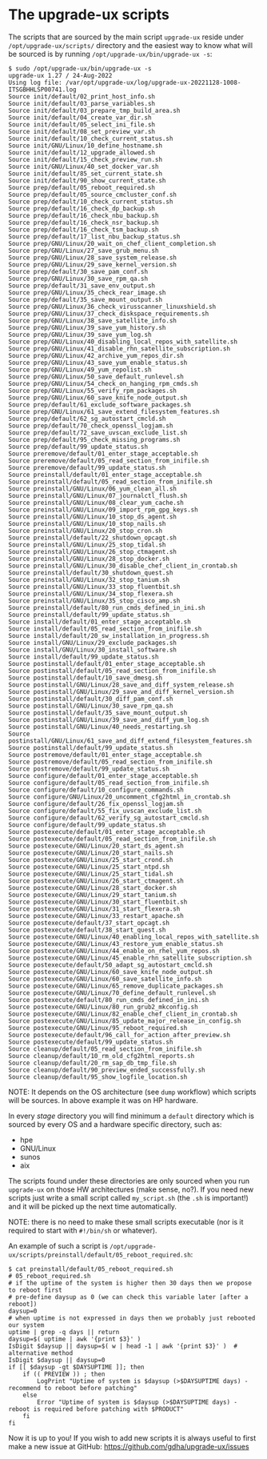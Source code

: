# The upgrade-ux scripts

The scripts that are sourced by the main script `upgrade-ux` reside under `/opt/upgrade-ux/scripts/` directory and the easiest way to know what will be sourced is by running `/opt/upgrade-ux/bin/upgrade-ux -s`:

    $ sudo /opt/upgrade-ux/bin/upgrade-ux -s
    upgrade-ux 1.27 / 24-Aug-2022
    Using log file: /var/opt/upgrade-ux/log/upgrade-ux-20221128-1008-ITSGBHHLSP00741.log
    Source init/default/02_print_host_info.sh
    Source init/default/03_parse_variables.sh
    Source init/default/03_prepare_tmp_build_area.sh
    Source init/default/04_create_var_dir.sh
    Source init/default/05_select_ini_file.sh
    Source init/default/08_set_preview_var.sh
    Source init/default/10_check_current_status.sh
    Source init/GNU/Linux/10_define_hostname.sh
    Source init/default/12_upgrade_allowed.sh
    Source init/default/15_check_preview_run.sh
    Source init/GNU/Linux/40_set_docker_var.sh
    Source init/default/85_set_current_state.sh
    Source init/default/90_show_current_state.sh
    Source prep/default/05_reboot_required.sh
    Source prep/default/05_source_cmcluster_conf.sh
    Source prep/default/10_check_current_status.sh
    Source prep/default/16_check_dp_backup.sh
    Source prep/default/16_check_nbu_backup.sh
    Source prep/default/16_check_nsr_backup.sh
    Source prep/default/16_check_tsm_backup.sh
    Source prep/default/17_list_nbu_backup_status.sh
    Source prep/GNU/Linux/20_wait_on_chef_client_completion.sh
    Source prep/GNU/Linux/27_save_grub_menu.sh
    Source prep/GNU/Linux/28_save_system_release.sh
    Source prep/GNU/Linux/29_save_kernel_version.sh
    Source prep/default/30_save_pam_conf.sh
    Source prep/GNU/Linux/30_save_rpm_qa.sh
    Source prep/default/31_save_env_output.sh
    Source prep/GNU/Linux/35_check_rear_image.sh
    Source prep/default/35_save_mount_output.sh
    Source prep/GNU/Linux/36_check_virusscanner_linuxshield.sh
    Source prep/GNU/Linux/37_check_diskspace_requirements.sh
    Source prep/GNU/Linux/38_save_satellite_info.sh
    Source prep/GNU/Linux/39_save_yum_history.sh
    Source prep/GNU/Linux/39_save_yum_log.sh
    Source prep/GNU/Linux/40_disabling_local_repos_with_satellite.sh
    Source prep/GNU/Linux/41_disable_rhn_satellite_subscription.sh
    Source prep/GNU/Linux/42_archive_yum_repos_dir.sh
    Source prep/GNU/Linux/43_save_yum_enable_status.sh
    Source prep/GNU/Linux/49_yum_repolist.sh
    Source prep/GNU/Linux/50_save_default_runlevel.sh
    Source prep/GNU/Linux/54_check_on_hanging_rpm_cmds.sh
    Source prep/GNU/Linux/55_verify_rpm_packages.sh
    Source prep/GNU/Linux/60_save_knife_node_output.sh
    Source prep/default/61_exclude_software_packages.sh
    Source prep/GNU/Linux/61_save_extend_filesystem_features.sh
    Source prep/default/62_sg_autostart_cmcld.sh
    Source prep/default/70_check_openssl_logjam.sh
    Source prep/default/72_save_uvscan_exclude_list.sh
    Source prep/default/95_check_missing_programs.sh
    Source prep/default/99_update_status.sh
    Source preremove/default/01_enter_stage_acceptable.sh
    Source preremove/default/05_read_section_from_inifile.sh
    Source preremove/default/99_update_status.sh
    Source preinstall/default/01_enter_stage_acceptable.sh
    Source preinstall/default/05_read_section_from_inifile.sh
    Source preinstall/GNU/Linux/06_yum_clean_all.sh
    Source preinstall/GNU/Linux/07_journalctl_flush.sh
    Source preinstall/GNU/Linux/08_clear_yum_cache.sh
    Source preinstall/GNU/Linux/09_import_rpm_gpg_keys.sh
    Source preinstall/GNU/Linux/10_stop_ds_agent.sh
    Source preinstall/GNU/Linux/10_stop_nails.sh
    Source preinstall/GNU/Linux/20_stop_cron.sh
    Source preinstall/default/22_shutdown_opcagt.sh
    Source preinstall/GNU/Linux/25_stop_tidal.sh
    Source preinstall/GNU/Linux/26_stop_ctmagent.sh
    Source preinstall/GNU/Linux/28_stop_docker.sh
    Source preinstall/GNU/Linux/30_disable_chef_client_in_crontab.sh
    Source preinstall/default/30_shutdown_quest.sh
    Source preinstall/GNU/Linux/32_stop_tanium.sh
    Source preinstall/GNU/Linux/33_stop_fluentbit.sh
    Source preinstall/GNU/Linux/34_stop_flexera.sh
    Source preinstall/GNU/Linux/35_stop_cisco_amp.sh
    Source preinstall/default/80_run_cmds_defined_in_ini.sh
    Source preinstall/default/99_update_status.sh
    Source install/default/01_enter_stage_acceptable.sh
    Source install/default/05_read_section_from_inifile.sh
    Source install/default/20_sw_installation_in_progress.sh
    Source install/GNU/Linux/29_exclude_packages.sh
    Source install/GNU/Linux/30_install_software.sh
    Source install/default/99_update_status.sh
    Source postinstall/default/01_enter_stage_acceptable.sh
    Source postinstall/default/05_read_section_from_inifile.sh
    Source postinstall/default/10_save_dmesg.sh
    Source postinstall/GNU/Linux/28_save_and_diff_system_release.sh
    Source postinstall/GNU/Linux/29_save_and_diff_kernel_version.sh
    Source postinstall/default/30_diff_pam_conf.sh
    Source postinstall/GNU/Linux/30_save_rpm_qa.sh
    Source postinstall/default/35_save_mount_output.sh
    Source postinstall/GNU/Linux/39_save_and_diff_yum_log.sh
    Source postinstall/GNU/Linux/40_needs_restarting.sh
    Source postinstall/GNU/Linux/61_save_and_diff_extend_filesystem_features.sh
    Source postinstall/default/99_update_status.sh
    Source postremove/default/01_enter_stage_acceptable.sh
    Source postremove/default/05_read_section_from_inifile.sh
    Source postremove/default/99_update_status.sh
    Source configure/default/01_enter_stage_acceptable.sh
    Source configure/default/05_read_section_from_inifile.sh
    Source configure/default/10_configure_commands.sh
    Source configure/GNU/Linux/20_uncomment_cfg2html_in_crontab.sh
    Source configure/default/26_fix_openssl_logjam.sh
    Source configure/default/55_fix_uvscan_exclude_list.sh
    Source configure/default/62_verify_sg_autostart_cmcld.sh
    Source configure/default/99_update_status.sh
    Source postexecute/default/01_enter_stage_acceptable.sh
    Source postexecute/default/05_read_section_from_inifile.sh
    Source postexecute/GNU/Linux/20_start_ds_agent.sh
    Source postexecute/GNU/Linux/20_start_nails.sh
    Source postexecute/GNU/Linux/25_start_crond.sh
    Source postexecute/GNU/Linux/25_start_ntpd.sh
    Source postexecute/GNU/Linux/25_start_tidal.sh
    Source postexecute/GNU/Linux/26_start_ctmagent.sh
    Source postexecute/GNU/Linux/28_start_docker.sh
    Source postexecute/GNU/Linux/29_start_tanium.sh
    Source postexecute/GNU/Linux/30_start_fluentbit.sh
    Source postexecute/GNU/Linux/31_start_flexera.sh
    Source postexecute/GNU/Linux/33_restart_apache.sh
    Source postexecute/default/37_start_opcagt.sh
    Source postexecute/default/38_start_quest.sh
    Source postexecute/GNU/Linux/40_enabling_local_repos_with_satellite.sh
    Source postexecute/GNU/Linux/43_restore_yum_enable_status.sh
    Source postexecute/GNU/Linux/44_enable_on_rhel_yum_repos.sh
    Source postexecute/GNU/Linux/45_enable_rhn_satellite_subscription.sh
    Source postexecute/default/50_adapt_sg_autostart_cmcld.sh
    Source postexecute/GNU/Linux/60_save_knife_node_output.sh
    Source postexecute/GNU/Linux/60_save_satellite_info.sh
    Source postexecute/GNU/Linux/65_remove_duplicate_packages.sh
    Source postexecute/GNU/Linux/70_define_default_runlevel.sh
    Source postexecute/default/80_run_cmds_defined_in_ini.sh
    Source postexecute/GNU/Linux/80_run_grub2_mkconfig.sh
    Source postexecute/GNU/Linux/82_enable_chef_client_in_crontab.sh
    Source postexecute/GNU/Linux/85_update_major_release_in_config.sh
    Source postexecute/GNU/Linux/95_reboot_required.sh
    Source postexecute/default/96_call_for_action_after_preview.sh
    Source postexecute/default/99_update_status.sh
    Source cleanup/default/05_read_section_from_inifile.sh
    Source cleanup/default/10_rm_old_cfg2html_reports.sh
    Source cleanup/default/20_rm_sap_db_tmp_file.sh
    Source cleanup/default/90_preview_ended_successfully.sh
    Source cleanup/default/95_show_logfile_location.sh

NOTE: It depends on the OS architecture (see `dump` workflow) which scripts will be sources. In above example it was on HP hardware.

In every _stage_ directory you will find minimum a `default` directory which is sourced by every OS and a hardware specific directory, such as:

 - hpe
 - GNU/Linux
 - sunos
 - aix

The scripts found under these directories are only sourced when you run `upgrade-ux` on those HW architectures (make sense, no?).
If you need new scripts just write a small script called `my_script.sh` (the `.sh` is important!) and it will be picked up the next time automatically.

NOTE: there is no need to make these small scripts executable (nor is it required to start with `#!/bin/sh` or whatever).

An example of such a script is `/opt/upgrade-ux/scripts/preinstall/default/05_reboot_required.sh`:

    $ cat preinstall/default/05_reboot_required.sh
    # 05_reboot_required.sh
    # if the uptime of the system is higher then 30 days then we propose to reboot first
    # pre-define daysup as 0 (we can check this variable later [after a reboot])
    daysup=0
    # when uptime is not expressed in days then we probably just rebooted our system
    uptime | grep -q days || return
    daysup=$( uptime | awk '{print $3}' )
    IsDigit $daysup || daysup=$( w | head -1 | awk '{print $3}' )  # alternative method
    IsDigit $daysup || daysup=0
    if [[ $daysup -gt $DAYSUPTIME ]]; then
        if (( PREVIEW )) ; then
            LogPrint "Uptime of system is $daysup (>$DAYSUPTIME days) - recommend to reboot before patching"
        else
            Error "Uptime of system is $daysup (>$DAYSUPTIME days) - reboot is required before patching with $PRODUCT"
        fi
    fi

Now it is up to you! If you wish to add new scripts it is always useful to first make a new issue at GitHub: https://github.com/gdha/upgrade-ux/issues

